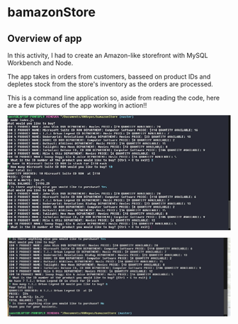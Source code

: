 # bamazonStore


## Overview of app

In this activity, I had to create an Amazon-like storefront with MySQL Workbench and Node. 

The app takes in orders from customers, basseed on product IDs and depletes stock from the store's inventory as the orders are processed.  

This is a command line application so, aside from reading the code, here are a few pictures of the app working in action!!


![Image of Bamazon Store#1](https://github.com/AndreaLabis/bamazonStore/blob/master/css/assets/images/bamazonimg.jpg)


![Image of Bamazon Store#2](https://github.com/AndreaLabis/bamazonStore/blob/master/css/assets/images/bamazonimg2.jpg)
